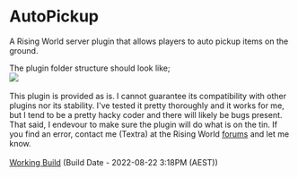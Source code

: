 # AutoPickup
 A Rising World server plugin that allows players to auto pickup items on the ground.

The plugin folder structure should look like;
<br><img src='http://www.thehomeworld.org/resources/AutoPickup-path1.png' />
<br>
<br>
This plugin is provided as is. I cannot guarantee its compatibility with other plugins nor its stability. I've tested it pretty thoroughly and it works for me, but I tend to be a pretty hacky coder and there will likely be bugs present. 
<br>That said, I endevour to make sure the plugin will do what is on the tin. If you find an error, contact me (Textra) at the Rising World <a href='https://forum.rising-world.net/'>forums</a> and let me know.
<br>
<br>
<a href = 'http://www.thehomeworld.org/resources/AutoPickup.7z'>Working Build</a> (Build Date - 2022-08-22 3:18PM (AEST))
